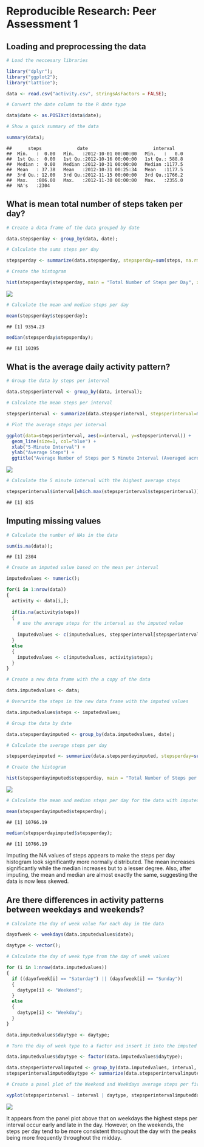 # Reproducible Research: Peer Assessment 1


## Loading and preprocessing the data


```r
# Load the neccesary libraries

library("dplyr");
library("ggplot2");
library("lattice");
```


```r
data <- read.csv("activity.csv", stringsAsFactors = FALSE);

# Convert the date column to the R date type

data$date <- as.POSIXct(data$date);

# Show a quick summary of the data

summary(data);
```

```
##      steps             date                        interval     
##  Min.   :  0.00   Min.   :2012-10-01 00:00:00   Min.   :   0.0  
##  1st Qu.:  0.00   1st Qu.:2012-10-16 00:00:00   1st Qu.: 588.8  
##  Median :  0.00   Median :2012-10-31 00:00:00   Median :1177.5  
##  Mean   : 37.38   Mean   :2012-10-31 00:25:34   Mean   :1177.5  
##  3rd Qu.: 12.00   3rd Qu.:2012-11-15 00:00:00   3rd Qu.:1766.2  
##  Max.   :806.00   Max.   :2012-11-30 00:00:00   Max.   :2355.0  
##  NA's   :2304
```


## What is mean total number of steps taken per day?


```r
# Create a data frame of the data grouped by date

data.stepsperday <- group_by(data, date);

# Calculate the sums steps per day

stepsperday <- summarize(data.stepsperday, stepsperday=sum(steps, na.rm = TRUE));

# Create the histogram

hist(stepsperday$stepsperday, main = "Total Number of Steps per Day", xlab="Steps", ylab="Frequency", col="blue");
```

![](PA1_template_files/figure-html/unnamed-chunk-3-1.png) 

```r
# Calculate the mean and median steps per day

mean(stepsperday$stepsperday);
```

```
## [1] 9354.23
```

```r
median(stepsperday$stepsperday);
```

```
## [1] 10395
```


## What is the average daily activity pattern?


```r
# Group the data by steps per interval

data.stepsperinterval <- group_by(data, interval);

# Calculate the mean steps per interval

stepsperinterval <- summarize(data.stepsperinterval, stepsperinterval=mean(steps, na.rm = TRUE));

# Plot the average steps per interval

ggplot(data=stepsperinterval, aes(x=interval, y=stepsperinterval)) +
  geom_line(size=1, col="blue") +
  xlab("5-Minute Interval") +
  ylab("Average Steps") +
  ggtitle("Average Number of Steps per 5 Minute Interval (Averaged across all days)");
```

![](PA1_template_files/figure-html/unnamed-chunk-4-1.png) 

```r
# Calculate the 5 minute interval with the highest average steps

stepsperinterval$interval[which.max(stepsperinterval$stepsperinterval)];
```

```
## [1] 835
```

## Imputing missing values


```r
# Calculate the number of NAs in the data

sum(is.na(data));
```

```
## [1] 2304
```

```r
# Create an imputed value based on the mean per interval

imputedvalues <- numeric();

for(i in 1:nrow(data))
{
  activity <- data[i,];
  
  if(is.na(activity$steps))
  {
    # use the average steps for the interval as the imputed value
    
    imputedvalues <- c(imputedvalues, stepsperinterval[stepsperinterval$interval == activity$interval]$steps);
  }
  else
  {
    imputedvalues <- c(imputedvalues, activity$steps);
  }
}

# Create a new data frame with the a copy of the data

data.imputedvalues <- data;

# Overwrite the steps in the new data frame with the imputed values

data.imputedvalues$steps <- imputedvalues;

# Group the data by date

data.stepsperdayimputed <- group_by(data.imputedvalues, date);

# Calculate the average steps per day

stepsperdayimputed <- summarize(data.stepsperdayimputed, stepsperday=sum(steps, na.rm = TRUE));

# Create the histogram

hist(stepsperdayimputed$stepsperday, main = "Total Number of Steps per Day - Imputed NAs", xlab="Steps", ylab="Frequency", col="green");
```

![](PA1_template_files/figure-html/unnamed-chunk-5-1.png) 

```r
# Calculate the mean and median steps per day for the data with imputed NA values

mean(stepsperdayimputed$stepsperday);
```

```
## [1] 10766.19
```

```r
median(stepsperdayimputed$stepsperday);
```

```
## [1] 10766.19
```

Imputing the NA values of steps appears to make the steps per day histogram look significantly more normally distributed.  The mean increases significantly while the median increases but to a lesser degree.  Also, after imputing, the mean and median are almost exactly the same, suggesting the data is now less skewed.

## Are there differences in activity patterns between weekdays and weekends?


```r
# Calculate the day of week value for each day in the data

dayofweek <- weekdays(data.imputedvalues$date);

daytype <- vector();

# Calculate the day of week type from the day of week values

for (i in 1:nrow(data.imputedvalues))
{
  if ((dayofweek[i] == "Saturday") || (dayofweek[i] == "Sunday"))
  {
    daytype[i] <- "Weekend";
  }
  else
  {
    daytype[i] <- "Weekday";
  }
}

data.imputedvalues$daytype <- daytype;

# Turn the day of week type to a factor and insert it into the imputed data frame

data.imputedvalues$daytype <- factor(data.imputedvalues$daytype);

data.stepsperintervalimputed <- group_by(data.imputedvalues, interval, daytype);
stepsperintervalimputeddaytype <- summarize(data.stepsperintervalimputed, stepsperinterval=mean(steps, na.rm = TRUE));

# Create a panel plot of the Weekend and Weekdays average steps per five minute interval

xyplot(stepsperinterval ~ interval | daytype, stepsperintervalimputeddaytype, type = "l", layout = c(1, 2), xlab = "5-Minute Interval", ylab = "Number of Steps");
```

![](PA1_template_files/figure-html/unnamed-chunk-6-1.png) 

It appears from the panel plot above that on weekdays the highest steps per interval occur early and late in the day.  However, on the weekends, the steps per day tend to be more consistent throughout the day with the peaks being more frequently throughout the midday.
